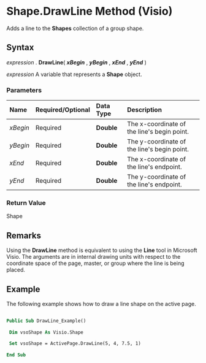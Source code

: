 
# Shape.DrawLine Method (Visio)

Adds a line to the  **Shapes** collection of a group shape.


## Syntax

 _expression_ . **DrawLine**( **_xBegin_** , **_yBegin_** , **_xEnd_** , **_yEnd_** )

 _expression_ A variable that represents a **Shape** object.


### Parameters



|**Name**|**Required/Optional**|**Data Type**|**Description**|
|:-----|:-----|:-----|:-----|
| _xBegin_|Required| **Double**|The x-coordinate of the line's begin point.|
| _yBegin_|Required| **Double**|The y-coordinate of the line's begin point.|
| _xEnd_|Required| **Double**|The x-coordinate of the line's endpoint.|
| _yEnd_|Required| **Double**|The y-coordinate of the line's endpoint.|

### Return Value

Shape


## Remarks

Using the  **DrawLine** method is equivalent to using the **Line** tool in Microsoft Visio. The arguments are in internal drawing units with respect to the coordinate space of the page, master, or group where the line is being placed.


## Example

The following example shows how to draw a line shape on the active page.


```vb
 
Public Sub DrawLine_Example() 
 
 Dim vsoShape As Visio.Shape 
 
 Set vsoShape = ActivePage.DrawLine(5, 4, 7.5, 1) 
 
End Sub 

```

